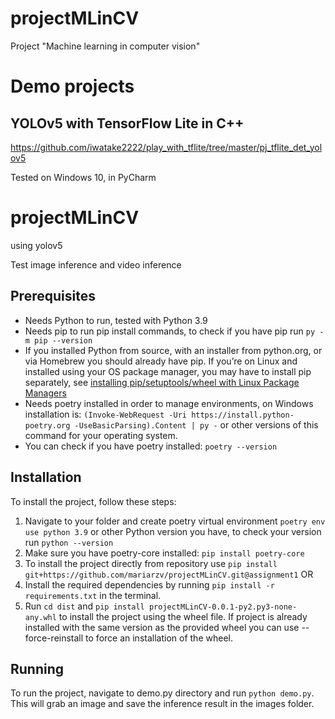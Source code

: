 # projectMLinCV
Project "Machine learning in computer vision"

# Demo projects

## YOLOv5 with TensorFlow Lite in C++
https://github.com/iwatake2222/play_with_tflite/tree/master/pj_tflite_det_yolov5


Tested on Windows 10, in PyCharm

# projectMLinCV
using yolov5

Test image inference and video inference

## Prerequisites

 - Needs Python to run, tested with Python 3.9
 - Needs pip to run pip install commands, to check if you have pip run `py -m pip --version`
 - If you installed Python from source, with an installer from python.org, or via Homebrew you should already have pip. If you’re on Linux and installed using your OS package manager, you may have to install pip separately, see [installing pip/setuptools/wheel with Linux Package Managers](https://packaging.python.org/en/latest/guides/installing-using-linux-tools/)
 - Needs poetry installed in order to manage environments, on Windows installation is: `(Invoke-WebRequest -Uri https://install.python-poetry.org -UseBasicParsing).Content | py -` or other versions of this command for your operating system.  
 - You can check if you have poetry installed: `poetry --version`

## Installation

To install the project, follow these steps:

1. Navigate to your folder and create poetry virtual environment `poetry env use python 3.9` or other Python version you have, to check your version run `python --version`
2. Make sure you have poetry-core installed: `pip install poetry-core`
3. To install the project directly from repository use `pip install git+https://github.com/mariarzv/projectMLinCV.git@assignment1`
OR
4. Install the required dependencies by running `pip install -r requirements.txt` in the terminal.
5. Run `cd dist` and `pip install projectMLinCV-0.0.1-py2.py3-none-any.whl` to install the project using the wheel file. If project is already installed with the same version as the provided wheel you can use --force-reinstall to force an installation of the wheel.

## Running

To run the project, navigate to demo.py directory and run `python demo.py`. This will grab an image and save the inference result in the images folder.





